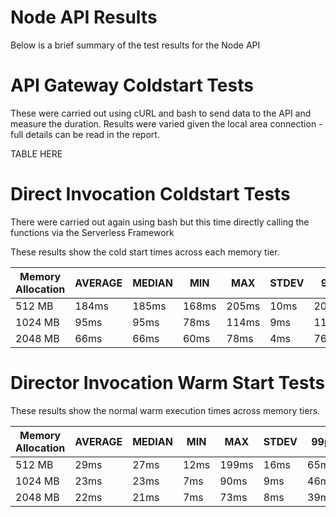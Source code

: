 # Node API Results

Below is a brief summary of the test results for the Node API


# API Gateway Coldstart Tests
These were carried out using cURL and bash to send data to the API and measure the duration. Results were varied given the local area connection - full details can be read in the report.

TABLE HERE

# Direct Invocation Coldstart Tests
There were carried out again using bash but this time directly calling the functions via the Serverless Framework

These results show the cold start times across each memory tier.

| Memory Allocation | AVERAGE | MEDIAN | MIN   | MAX   | STDEV | 99p   | 
|-------------------|---------|--------|-------|-------|-------|-------| 
| 512 MB            | 184ms   | 185ms  | 168ms | 205ms | 10ms  | 203ms | 
| 1024 MB           | 95ms    | 95ms   | 78ms  | 114ms | 9ms   | 114ms | 
| 2048 MB           | 66ms    | 66ms   | 60ms  | 78ms  | 4ms   | 76ms  | 


# Director Invocation Warm Start Tests
These results show the normal warm execution times across memory tiers.


| Memory Allocation | AVERAGE | MEDIAN | MIN  | MAX   | STDEV | 99p  | 
|-------------------|---------|--------|------|-------|-------|------| 
| 512 MB            | 29ms    | 27ms   | 12ms | 199ms | 16ms  | 65ms | 
| 1024 MB           | 23ms    | 23ms   | 7ms  | 90ms  | 9ms   | 46ms | 
| 2048 MB           | 22ms    | 21ms   | 7ms  | 73ms  | 8ms   | 39ms | 

